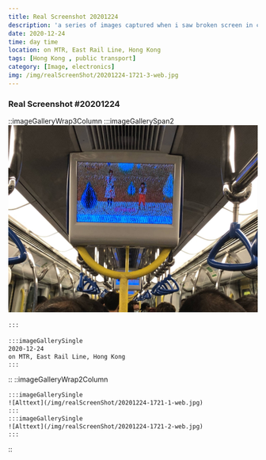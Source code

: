 ```yaml
---
title: Real Screenshot 20201224
description: 'a series of images captured when i saw broken screen in city'
date: 2020-12-24 
time: day time
location: on MTR, East Rail Line, Hong Kong 
tags: [Hong Kong , public transport]
category: [Image, electronics]
img: /img/realScreenShot/20201224-1721-3-web.jpg
---
```


### Real Screenshot #20201224
::imageGalleryWrap3Column
    :::imageGallerySpan2
     ![Alttext](/img/realScreenShot/20201224-1721-3-web.jpg)  

    :::

    :::imageGallerySingle
    2020-12-24   
    on MTR, East Rail Line, Hong Kong 
    :::
::
::imageGalleryWrap2Column

    :::imageGallerySingle
    ![Alttext](/img/realScreenShot/20201224-1721-1-web.jpg)    
    :::
    :::imageGallerySingle
    ![Alttext](/img/realScreenShot/20201224-1721-2-web.jpg)    
    :::

::
